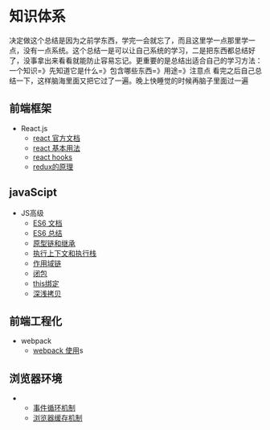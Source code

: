 # 知识体系
决定做这个总结是因为之前学东西，学完一会就忘了，而且这里学一点那里学一点，没有一点系统。这个总结一是可以让自己系统的学习，二是把东西都总结好了，没事拿出来看看就能防止容易忘记。更重要的是总结出适合自己的学习方法：一个知识=》先知道它是什么=》包含哪些东西=》用途=》注意点   看完之后自己总结一下，这样脑海里面又把它过了一遍。晚上快睡觉的时候再脑子里面过一遍
## 前端框架
 - React.js
    - [react 官方文档](https://zh-hans.reactjs.org/docs/getting-started.html)
    - [react 基本用法](https://github.com/laohuihui2012/cbokSystem/tree/master/react%E5%9F%BA%E6%9C%AC%E7%94%A8%E6%B3%95)
    - [react hooks](https://github.com/laohuihui2012/cbokSystem/tree/master/react-hooks)
    - [redux的原理](https://github.com/laohuihui2012/cbokSystem/blob/master/react%E5%9F%BA%E6%9C%AC%E7%94%A8%E6%B3%95/redux%E7%9A%84%E5%8E%9F%E7%90%86.md)
## javaScipt
 - JS高级
   - [ES6 文档](https://es6.ruanyifeng.com/#docs/promise#Promise-prototype-finally)
   - [ES6 总结](https://github.com/laohuihui2012/cbokSystem/tree/master/javaScript/ES%206)
   - [原型链和继承](https://github.com/laohuihui2012/cbokSystem/blob/master/javaScript/JS/%E5%8E%9F%E5%9E%8B%E9%93%BE%E5%92%8C%E7%BB%A7%E6%89%BF.md)
   - [执行上下文和执行栈](https://github.com/laohuihui2012/cbokSystem/blob/master/javaScript/JS/%E6%89%A7%E8%A1%8C%E4%B8%8A%E4%B8%8B%E6%96%87%E5%92%8C%E6%89%A7%E8%A1%8C%E6%A0%88.md)
   - [作用域链](https://github.com/laohuihui2012/cbokSystem/blob/master/javaScript/JS/%E4%BD%9C%E7%94%A8%E5%9F%9F.md)
   - [闭包](https://github.com/laohuihui2012/cbokSystem/blob/master/javaScript/JS/%E9%97%AD%E5%8C%85.md)
   - [this绑定](https://github.com/laohuihui2012/cbokSystem/blob/master/javaScript/JS/this%E7%BB%91%E5%AE%9A.md)
   - [深浅拷贝](https://github.com/laohuihui2012/cbokSystem/blob/master/javaScript/JS/%E6%B7%B1%E6%B5%85%E6%8B%B7%E8%B4%9D.md)
## 前端工程化
- webpack
   - [webpack 使用](https://github.com/laohuihui2012/cbokSystem/blob/master/%E5%89%8D%E7%AB%AF%E5%B7%A5%E7%A8%8B%E5%8C%96/1.webpack%E4%BD%BF%E7%94%A8.md)s
## 浏览器环境
 - 
   - [事件循环机制](https://github.com/laohuihui2012/cbokSystem/blob/master/%E5%89%8D%E7%AB%AF%E5%B7%A5%E7%A8%8B%E5%8C%96/1.webpack%E4%BD%BF%E7%94%A8.md)
   - [浏览器缓存机制](https://github.com/laohuihui2012/cbokSystem/blob/master/%E6%B5%8F%E8%A7%88%E5%99%A8/%E6%B5%8F%E8%A7%88%E5%99%A8%E7%BC%93%E5%AD%98%E6%9C%BA%E5%88%B6.md)
